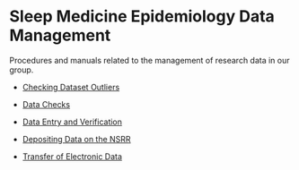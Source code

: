 Sleep Medicine Epidemiology Data Management
===============

Procedures and manuals related to the management of research data in our group.

* [Checking Dataset Outliers](checking-dataset-outliers.md)

* [Data Checks](data-checks.md)

* [Data Entry and Verification](data-entry-and-verification.md)

* [Depositing Data on the NSRR](depositing-data-on-the-nsrr.md)

* [Transfer of Electronic Data](transfer-of-electronic-data.md)
